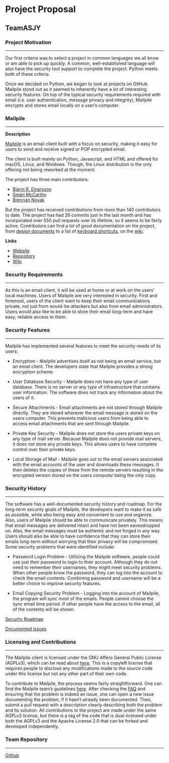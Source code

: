 # Project Proposal
## TeamASJY

### Project Motivation
---
Our first criteria was to select a project in common languages we all know or am able to pick up quickly. A common, well-established language will also have the security tool support to complete the project. Python meets both of these criteria.

Once we decided on Python, we began to look at projects on GitHub. Mailpile stood out as it seemed to inherently have a lot of interesting security features. On top of the typical security requirements required with email (i.e. user authentication, message privacy and integrity), Mailpile encrypts and stores email locally on a user’s computer. 

### Mailpile
---
**Description**

[Mailpile](https://www.mailpile.is/) is an email client built with a focus on security, making it easy for users to send and receive signed or PGP encrypted email.

The client is built mainly on Python, Javascript, and HTML and offered for macOS, Linux, and Windows. Though, the Linux distribution is the only offering not being reworked at the moment.

The project has three main contributors:

* [Bjarni R. Einarsson](http://bre.klaki.net/)
* [Smári McCarthy](https://smarimccarthy.is)
* [Brennan Novak](https://brennannovak.com)

But the project has received contributions from more than 140 contributors to date. The project has had 26 commits just in the last month and has incorporated over 550 pull requests over its lifetime, so it seems to be fairly active. Contributors can find a lot of good documentation on the project, from [design documents](https://github.com/mailpile/Mailpile/wiki/Design-documents) to a list of [keyboard shortcuts](https://github.com/mailpile/Mailpile/wiki/Keyboard-shortcuts), on the [wiki](https://github.com/mailpile/Mailpile/wiki).

**Links**

* [Website](https://www.mailpile.is/)
* [Repository](https://github.com/mailpile/Mailpile)
* [Wiki](https://github.com/mailpile/Mailpile/wiki)

### Security Requirements
---
As this is an email client, it will be used at home or at work on the users’ local machines. Users of Mailpile are very interested in security. First and foremost, users of the client want to keep their email communications private, not just from would-be attackers but also from email administrators. Users would also like to be able to store their email long-term and have easy, reliable access to them.

### Security Features
---
Mailpile has implemented several features to meet the security needs of its users: 

* Encryption - Mailpile advertises itself as not being an email service, but an email client. The developers state that Mailpile provides a strong encryption scheme.

* User Database Security - Mailpile does not have any type of user database. There is no server or any type of infrastructure that contains user information. The software does not track any information about the users of it.

* Secure Attachments - Email attachments are not stored through Mailpile directly. They are stored wherever the email message is stored on the users computer. This prevents malicious users from being able to access email attachments that are sent through Mailpile.

* Private Key Security - Mailpile does not store the users private keys on any type of mail server. Because Mailpile does not provide mail servers, it does not store any private keys. This allows users to have complete control over their private keys.

* Local Storage of Mail - Mailpile goes out to the email servers associated with the email accounts of the user and downloads these messages. It then deletes the copies of these from the remote servers resulting in the encrypted version stored on the users computer being the only copy.

### Security History
---
The software has a well-documented security history and roadmap. For the long-term security goals of Mailpile, the developers want to make it as safe as possible, while also being easy and convenient to use and organize. Also, users of Mailpile should be able to communicate privately. This means that email messages are delivered intact and have not been eavesdropped on. Also, the email messages must be authentic and not forged in any way. Users should also be able to have confidence that they can store their emails long-term without worrying that their privacy will be compromised. Some security problems that were identified include:

* Password Login Problem - Utilizing the Mailpile software, people could use just their password to login to their account. Although they do not need to remember their usernames, they might meet security problems. When other people know the password, they can log into the account to check the email contents. Combining password and username will be a better choice to improve security features.

* Email Copying Security Problem - Logging into the account of Mailpile, the program will sync most of the emails. People cannot choose the sync email time period. If other people have the access to the email, all of the contents will be shown.

[Security Roadmap](https://github.com/mailpile/Mailpile/wiki/Security-roadmap)

[Documented Issues](https://github.com/mailpile/Mailpile/issues?utf8=✓&q=label%3A%22Privacy+%2F+Security%22+)

### Licensing and Contributions
---
The Mailpile client is licensed under the GNU Affero General Public License (AGPLv3), which can be read about [here](http://www.gnu.org/licenses/agpl-3.0.html). This is a copyleft license that requires people to disclose any modifications made to the source code under this license but not any other part of their own code.

To contribute to Mailpile, the process seems fairly straightforward. One can find the Mailpile team’s guidelines [here](https://github.com/mailpile/Mailpile/blob/master/CONTRIBUTING.md). After checking the [FAQ](https://github.com/mailpile/Mailpile/blob/master/DEV_FAQ.md) and ensuring that the problem is indeed an issue, one can open a new issue documenting the problem, if it hasn’t already been documented. Then, submit a pull request with a description clearly describing both the problem and its solution. All contributions to the project are made under the same AGPLv3 license, but there is a tag of the code that is dual-licensed under both the AGPLv3 and the Apache License 2.0 that can be forked and developed independently.

### Team Repository
---
[Github](https://github.com/SethRedwine/CSCI8420-TeamASJY/)
